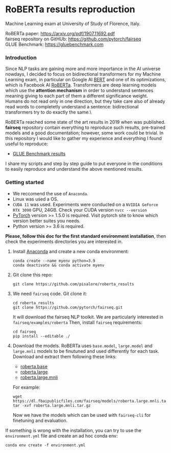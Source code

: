 # RoBERTa results reproduction
Machine Learning exam at University of Study of Florence, Italy.

RoBERTa paper: https://arxiv.org/pdf/1907.11692.pdf \
fairseq repository on GitHUb: https://github.com/pytorch/fairseq \
GLUE Benchmark: https://gluebenchmark.com 

### Introduction
Since NLP tasks are gaining more and more importance in the AI universe nowdays, I decided to focus on bidirectional transformers for my Machine Learning exam, in particular on Google AI [BERT](https://arxiv.org/pdf/1810.04805.pdf) and one of its optimizations, which is Facebook AI [RoBERTa](BERT). Transformers are deep learning models which use the **attention mechanism** in order to understand sentences meaning giving to each part of them a different significance weight. Humans do not read only in one direction, but they take care also of already read words to completetly understand a sentence: bidirectional transformers try to do exactly the same.\

RoBERTa reached some state of the art results in 2019 when was published. **fairseq** repository contain everything to reproduce such results, pre-trained models and a good documentation; however, some work could be trivial. In this repository I would like to gather my experience and everything I found useful to reproduce:
-  [GLUE Benchmark results](https://gluebenchmark.com/submission/JuLiHrAkS9VSQRh1W6TJ9V9SOu23/-Lk5ZrckAabWVeQBoxrA)

I share my scripts and step by step guide to put everyone in the conditions to easily reproduce and understand the above mentioned results.

### Getting started
- We reccomend the use of `Anaconda`.
- Linux was used a OS. 
- `CUDA 11` was used. Experiments were conducted on a `NVIDIA GeForce RTX 3090` GPU, 24GB. Check your CUDA version `nvcc --version`
- [PyTorch](https://pytorch.org/) version >= 1.5.0 is required. Visit pytorch site to know which version better suites you needs.
- Python version >= 3.6 is required.

**Please, follow this doc for the first standard environment installation**, then check the experiments directories you are interested in.

1. Install [Anaconda](https://www.anaconda.com/products/individual) and create a new conda environment:
    ```shell
    conda create --name myenv python=3.9
    conda deactivate && conda activate myenv
    ```

2. Git clone this repo:
    ```shell
    git clone https://github.com/pisalore/roberta_results
    ```

3. We need `fairseq` code. Git clone it:
    ```shell
    cd roberta_results
    git clone https://github.com/pytorch/fairseq.git
    ```
    It will download the fairseq NLP toolkit. We are particularly interested in `fairseq/examples/roberta`
    Then, install `fairseq` requirements:
    ```shell
    cd fairseq
    pip install --editable ./
    ```

4. Download the models. RoBERTa uses `base.model`, `large.model` and `large.mnli` models to be finutuned and used differently for each task. Download and extract them following these links:
    - [roberta.base](https://dl.fbaipublicfiles.com/fairseq/models/roberta.base.tar.gz)
    - [roberta.large](https://dl.fbaipublicfiles.com/fairseq/models/roberta.large.tar.gz)
    - [roberta.large.mnli](https://dl.fbaipublicfiles.com/fairseq/models/roberta.large.mnli.tar.gz)

    For example:
    ```shell
    wget https://dl.fbaipublicfiles.com/fairseq/models/roberta.large.mnli.tar.gz
    tar -xvf roberta.large.mnli.tar.gz
    ```
    Now we have the models which can be used with `fairseq-cli` for finetuning and evaluation.

If something is wrong with the installation, you can try to use the `environment.yml` file and create an ad hoc conda env:
```shell
conda env create -f environment.yml
```



